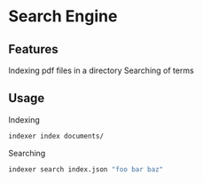 # Search Engine

## Features
Indexing pdf files in a directory
Searching of terms

## Usage

Indexing 
```bash
indexer index documents/
```

Searching
```bash
indexer search index.json "foo bar baz"
```
